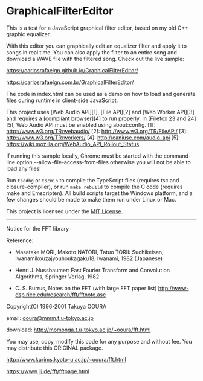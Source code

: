 GraphicalFilterEditor
=====================

This is a test for a JavaScript graphical filter editor, based on my old C++ graphic equalizer.

With this editor you can graphically edit an equalizer filter and apply it to songs in real time. You can also apply the filter to an entire song and download a WAVE file with the filtered song. Check out the live sample:

https://carlosrafaelgn.github.io/GraphicalFilterEditor/

https://carlosrafaelgn.com.br/GraphicalFilterEditor/

The code in index.html can be used as a demo on how to load and generate files during runtime in client-side JavaScript.

This project uses [Web Audio API][1], [File API][2] and [Web Worker API][3] and requires a [compliant browser][4] to run properly. In [Firefox 23 and 24][5], Web Audio API must be enabled using about:config.
[1]: http://www.w3.org/TR/webaudio/
[2]: http://www.w3.org/TR/FileAPI/
[3]: http://www.w3.org/TR/workers/
[4]: http://caniuse.com/audio-api
[5]: https://wiki.mozilla.org/WebAudio_API_Rollout_Status

If running this sample locally, Chrome must be started with the command-line option --allow-file-access-from-files otherwise you will not be able to load any files!

Run `tscdbg` or `tscmin` to compile the TypeScript files (requires tsc and closure-compiler), or run `make rebuild` to compile the C code (requires make and Emscripten). All build scripts target the Windows platform, and a few changes should be made to make them run under Linux or Mac.

This project is licensed under the [MIT License](https://github.com/carlosrafaelgn/GraphicalFilterEditor/blob/master/LICENSE.txt).

---

Notice for the FFT library

Reference:

* Masatake MORI, Makoto NATORI, Tatuo TORII: Suchikeisan, Iwanamikouzajyouhoukagaku18, Iwanami, 1982 (Japanese)

* Henri J. Nussbaumer: Fast Fourier Transform and Convolution Algorithms, Springer Verlag, 1982

* C. S. Burrus, Notes on the FFT (with large FFT paper list) http://www-dsp.rice.edu/research/fft/fftnote.asc

Copyright(C) 1996-2001 Takuya OOURA

email: ooura@mmm.t.u-tokyo.ac.jp

download: http://momonga.t.u-tokyo.ac.jp/~ooura/fft.html

You may use, copy, modify this code for any purpose and without fee. You may distribute this ORIGINAL package.

http://www.kurims.kyoto-u.ac.jp/~ooura/fft.html

https://www.jjj.de/fft/fftpage.html
